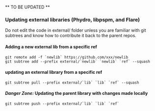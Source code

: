 
**
TO BE UPDATED
**

### Updating external libraries (Phydro, libpspm, and Flare)

Do not edit the code in external/ folder unless you are familiar with git subtrees and know how to contribute it back to the parent repos. 

#### Adding a new external lib from a specific ref

```
git remote add -f `newlib` https://github.com/xxx/newlib
git subtree add --prefix external/`newlib` `newlib` `ref` --squash
```

#### updating an external library from a specific ref

```
git subtree pull --prefix external/`lib` `lib` `ref` --squash
```

#### *Danger Zone:* Updating the parent library with changes made locally

```
git subtree push --prefix external/`lib` `lib` `ref`
```
